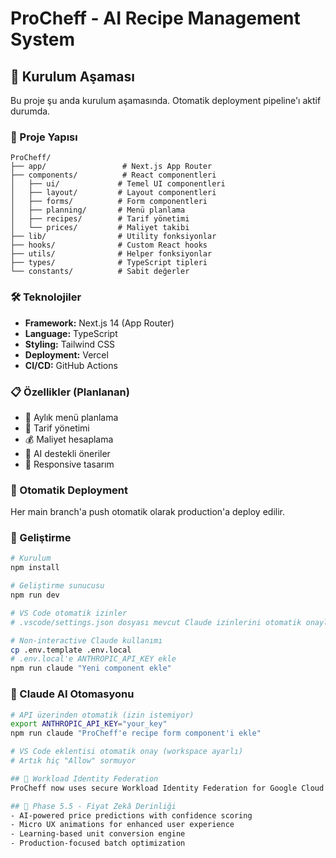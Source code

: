 # ProCheff - AI Recipe Management System

## 🚀 Kurulum Aşaması

Bu proje şu anda kurulum aşamasında. Otomatik deployment pipeline'ı aktif durumda.

### 📁 Proje Yapısı

```
ProCheff/
├── app/                 # Next.js App Router
├── components/          # React componentleri
│   ├── ui/             # Temel UI componentleri
│   ├── layout/         # Layout componentleri
│   ├── forms/          # Form componentleri
│   ├── planning/       # Menü planlama
│   ├── recipes/        # Tarif yönetimi
│   └── prices/         # Maliyet takibi
├── lib/                # Utility fonksiyonlar
├── hooks/              # Custom React hooks
├── utils/              # Helper fonksiyonlar
├── types/              # TypeScript tipleri
└── constants/          # Sabit değerler
```

### 🛠️ Teknolojiler

- **Framework:** Next.js 14 (App Router)
- **Language:** TypeScript
- **Styling:** Tailwind CSS
- **Deployment:** Vercel
- **CI/CD:** GitHub Actions

### 📋 Özellikler (Planlanan)

- 📝 Aylık menü planlama
- 🥘 Tarif yönetimi
- 💰 Maliyet hesaplama
- 🤖 AI destekli öneriler
- 📱 Responsive tasarım

### 🔄 Otomatik Deployment

Her main branch'a push otomatik olarak production'a deploy edilir.

### 🚀 Geliştirme

```bash
# Kurulum
npm install

# Geliştirme sunucusu
npm run dev

# VS Code otomatik izinler
# .vscode/settings.json dosyası mevcut Claude izinlerini otomatik onaylar

# Non-interactive Claude kullanımı
cp .env.template .env.local
# .env.local'e ANTHROPIC_API_KEY ekle
npm run claude "Yeni component ekle"
```

### 🤖 Claude AI Otomasyonu

```bash
# API üzerinden otomatik (izin istemiyor)
export ANTHROPIC_API_KEY="your_key"
npm run claude "ProCheff'e recipe form component'i ekle"

# VS Code eklentisi otomatik onay (workspace ayarlı)
# Artık hiç "Allow" sormuyor

## 🔐 Workload Identity Federation
ProCheff now uses secure Workload Identity Federation for Google Cloud deployment.

## 🚀 Phase 5.5 - Fiyat Zekâ Derinliği
- AI-powered price predictions with confidence scoring
- Micro UX animations for enhanced user experience
- Learning-based unit conversion engine
- Production-focused batch optimization
```
